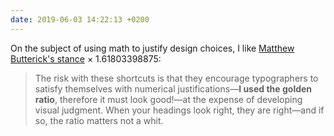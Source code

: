 ```yaml
---
date: 2019-06-03 14:22:13 +0200
---
```


On the subject of using math to justify design choices, I like [Matthew Butterick's stance](https://practicaltypography.com/headings.html) × 1.61803398875:
> The risk with these shortcuts is that they encourage typographers to satisfy themselves with numerical justifications—**I used the golden ratio**, therefore it must look good!—at the expense of developing visual judgment. When your headings look right, they are right—and if so, the ratio matters not a whit.
<div class="rns"></div>
<script type="text/javascript">
  (function() {
    window.rnsData = {
      apiKey: 'h2em0azt8yl0nr7g'
    };
    var s = document.createElement('script');
    s.src = 'https://cdn.reactandshare.com/plugin/rns.js';
    document.body.appendChild(s);
  }());
</script>
